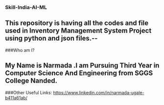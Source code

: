 ### Skill-India-AI-ML
This repository is having all the codes and file used in Inventory Management System Project using python and json files.--
---

###Who am I?

My Name is Narmada .I am Pursuing Third Year in Computer Science And Engineering from SGGS College Nanded.
---
###Other Useful Links:
https://www.linkedin.com/in/narmada-ugale-b411a61ab/


